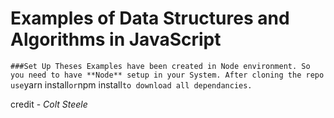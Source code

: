 # Examples of Data Structures and Algorithms in JavaScript

`
###Set Up
Theses Examples have been created in Node environment.
So you need to have **Node** setup in your System.
After cloning the repo use `yarn install` or `npm install` to download all dependancies.
`

credit - *Colt Steele*
